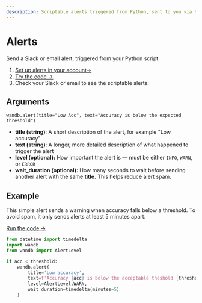 ```yaml
---
description: Scriptable alerts triggered from Python, sent to you via Slack or email
---
```


# Alerts

Send a Slack or email alert, triggered from your Python script.

1. [Set up alerts in your account→](../../../ref/app/features/alerts.md)
2. [Try the code →](http://tiny.cc/wb-alerts)
3. Check your Slack or email to see the scriptable alerts.

## Arguments

`wandb.alert(title="Low Acc", text="Accuracy is below the expected threshold")`

* **title (string)**: A short description of the alert, for example "Low accuracy"
* **text (string)**: A longer, more detailed description of what happened to trigger the alert
* **level (optional):** How important the alert is — must be either `INFO`, `WARN`, or `ERROR`
* **wait_duration (optional):** How many seconds to wait before sending another alert with the same **title.** This helps reduce alert spam.

## Example

This simple alert sends a warning when accuracy falls below a threshold. To avoid spam, it only sends alerts at least 5 minutes apart.

[Run the code →](http://tiny.cc/wb-alerts)

```python
from datetime import timedelta
import wandb
from wandb import AlertLevel

if acc < threshold:
    wandb.alert(
        title='Low accuracy', 
        text=f'Accuracy {acc} is below the acceptable theshold {threshold}',
        level=AlertLevel.WARN,
        wait_duration=timedelta(minutes=5)
    )
```
